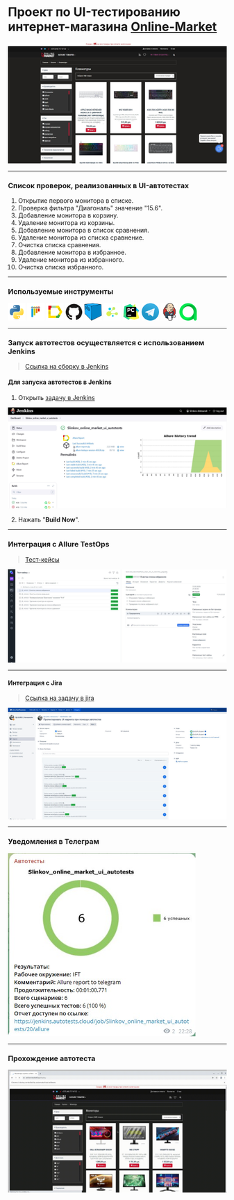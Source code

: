 # Проект по UI-тестированию интернет-магазина <a target="_blank" href="https://www.online-market.by/keyboards">Online-Market</a>

![main page screenshot](pictures/main_page_market.jpg)

---
### Список проверок, реализованных в UI-автотестах
1. Открытие первого монитора в списке.
2. Проверка фильтра "Диагональ" значение "15.6".
3. Добавление монитора в корзину.
4. Удаление монитора из корзины.
5. Добавление монитора в список сравнения.
6. Удаление монитора из списка сравнение.
7. Очистка списка сравнения.
8. Добавление монитора в избранное.
9. Удаление монитора из избранного.
10. Очистка списка избранного.

---

### Используемые инструменты
<img title="Python" src="pictures/icons/python.svg" height="40" width="40"/> <img title="Pytest" src="pictures/icons/pytest.svg" height="40" width="40"/> <img title="Allure Report" src="pictures/icons/allure_report.png" height="40" width="40"/> <img title="GitHub" src="pictures/icons/github.svg" height="40" width="40"/> <img title="Selenoid" src="pictures/icons/selenoid.png" height="40" width="40"/> <img title="Selene" src="pictures/icons/selene.png" height="40" width="40"/> <img title="Pycharm" src="pictures/icons/pycharm-original.svg" height="40" width="40"/> <img title="Telegram" src="pictures/icons/telegram.png" height="40" width="40"/> <img title="Jenkins" src="pictures/icons/jenkins-original.svg" height="40" width="40"/> <img title="Allure TestOps" src="pictures/icons/allure_testops.svg" height="40" width="40"/>

---

### Запуск автотестов осуществляется с использованием Jenkins
> [Ссылка на сборку в Jenkins](https://jenkins.autotests.cloud/job/Slinkov_online_market_ui_autotests/)

#### Для запуска автотестов в Jenkins
1. Открыть [задачу в Jenkins](https://jenkins.autotests.cloud/job/Slinkov_online_market_ui_autotests/)

![jenkins job main page](pictures/Jenkins_job_main_page.jpg)

2. Нажать "**Build Now**".

---

### Интеграция с Allure TestOps

> [Тест-кейсы](https://allure.autotests.cloud/project/4573/test-cases?treeId=0)

![allure_testops test_cases](pictures/allure_testops_test_cases.jpg)

---

#### Интеграция с Jira
> [Ссылка на задачу в jira](https://jira.autotests.cloud/browse/HOMEWORK-1386)

![This is an image](pictures/jira_intgr.jpg)

---

### Уведомления в Телеграм

![telegram_notification](pictures/tg_notification.jpg)

---

### Прохождение автотеста

![autotest](pictures/del.gif)
